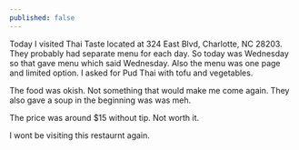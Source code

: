 ```yaml
---
published: false
---
```


Today I visited Thai Taste located at 324 East Blvd, Charlotte, NC 28203. They probably had separate menu for each day. So today was Wednesday so that gave menu which said  Wednesday. Also the menu was one page and limited option. I asked for Pud Thai with tofu and vegetables. 

The food was okish. Not something that would make me come again. They also gave a soup in the beginning was was meh.

The price was around $15 without tip. Not worth it.

I wont be visiting this restaurnt again. 
